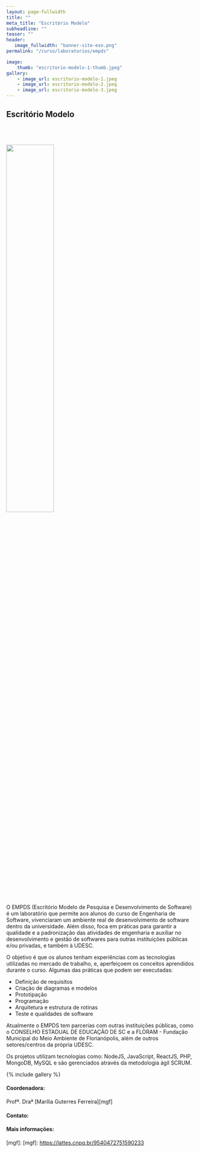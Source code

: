 ```yaml
---
layout: page-fullwidth
title: ""
meta_title: "Escritório Modelo"
subheadline: ""
teaser: ""
header:
   image_fullwidth: "banner-site-eso.png"
permalink: "/curso/laboratorios/empds"

image:
    thumb: "escritorio-modelo-1-thumb.jpeg"
gallery:
    - image_url: escritorio-modelo-1.jpeg
    - image_url: escritorio-modelo-2.jpeg
    - image_url: escritorio-modelo-3.jpeg
---
```


## **Escritório Modelo**

<img class="img-responsive" src="{{site.urlimg}}logo-escritorio-modelo.png" width="50%" class="align-items: center" style="margin-top: 50px; margin-bottom: 50px"/>

O EMPDS (Escritório Modelo de Pesquisa e Desenvolvimento de Software) é um laboratório que permite aos alunos do curso de Engenharia de Software, vivenciaram um ambiente real de desenvolvimento de software dentro da universidade. Além disso, foca em práticas para garantir a qualidade e a padronização das atividades de engenharia e auxiliar no desenvolvimento e gestão de softwares para outras instituições públicas e/ou privadas, e também à UDESC.

O objetivo é que os alunos tenham experiências com as tecnologias utilizadas no mercado de trabalho, e, aperfeiçoem os conceitos aprendidos durante o curso. Algumas das práticas que podem ser executadas:

- Definição de requisitos
- Criação de diagramas e modelos
- Prototipação
- Programação
- Arquitetura e estrutura de rotinas
- Teste e qualidades de software

Atualmente o EMPDS tem parcerias com outras instituições públicas, como o CONSELHO ESTADUAL DE EDUCAÇÃO DE SC e a FLORAM - Fundação Municipal do Meio Ambiente de Florianópolis, além de outros setores/centros da própria UDESC.

Os projetos utilizam tecnologias como: NodeJS, JavaScript, ReactJS, PHP, MongoDB, MySQL e são gerenciados através da metodologia ágil SCRUM.

{% include gallery %}

#### Coordenadora:
Profª. Draª [Marília Guterres Ferreira][mgf]

#### Contato:
<!-- TODO erick: ver com a prof. Marilia se tem algum e-mail especifico do empds, e também se tem redes sociais, para colocar arqui -->

<!-- TODO erick: adotar essa mesma estrutura de Coordenador/a e Contato nas páginas dos demais laboratórios, quando houver coordenador/contato -->

#### Mais informações:
<!-- TODO erick: colocar o link do site especifico do EMPDS se houver (procurar na página do ceavi); fazer isso também nos demais laboratórios/salas -->


[mgf]: [mgf]: https://lattes.cnpq.br/9540472751590233